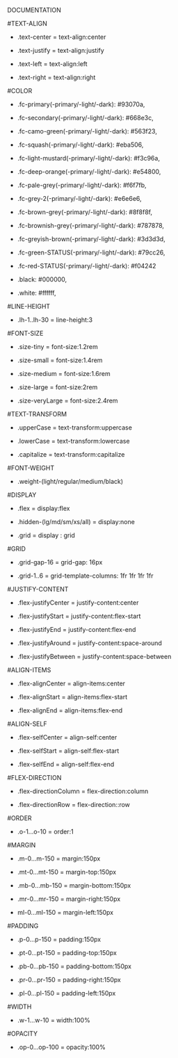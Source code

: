 DOCUMENTATION

#TEXT-ALIGN

- .text-center = text-align:center

- .text-justify = text-align:justify

- .text-left = text-align:left

- .text-right = text-align:right

#COLOR

- .fc-primary(-primary/-light/-dark): #93070a,

- .fc-secondary(-primary/-light/-dark): #668e3c,

- .fc-camo-green(-primary/-light/-dark): #563f23,

- .fc-squash(-primary/-light/-dark): #eba506,

- .fc-light-mustard(-primary/-light/-dark): #f3c96a,

- .fc-deep-orange(-primary/-light/-dark): #e54800,

- .fc-pale-grey(-primary/-light/-dark): #f6f7fb,

- .fc-grey-2(-primary/-light/-dark): #e6e6e6,

- .fc-brown-grey(-primary/-light/-dark): #8f8f8f,

- .fc-brownish-grey(-primary/-light/-dark): #787878,

- .fc-greyish-brown(-primary/-light/-dark): #3d3d3d,

- .fc-green-STATUS(-primary/-light/-dark): #79cc26,

- .fc-red-STATUS(-primary/-light/-dark): #f04242



- .black: #000000,

- .white: #ffffff,





#LINE-HEIGHT

- .lh-1..lh-30 = line-height:3



#FONT-SIZE

- .size-tiny = font-size:1.2rem

- .size-small = font-size:1.4rem

- .size-medium = font-size:1.6rem

- .size-large = font-size:2rem

- .size-veryLarge = font-size:2.4rem



#TEXT-TRANSFORM

- .upperCase = text-transform:uppercase

- .lowerCase = text-transform:lowercase

- .capitalize = text-transform:capitalize



#FONT-WEIGHT

- .weight-(light/regular/medium/black)



#DISPLAY

- .flex = display:flex

- .hidden-(lg/md/sm/xs/all) = display:none

- .grid = display : grid



#GRID

- .grid-gap-16 = grid-gap: 16px

- .grid-1..6 = grid-template-columns:  1fr 1fr 1fr 1fr



#JUSTIFY-CONTENT

- .flex-justifyCenter = justify-content:center

- .flex-justifyStart = justify-content:flex-start

- .flex-justifyEnd = justify-content:flex-end

- .flex-justifyAround = justify-content:space-around

- .flex-justifyBetween = justify-content:space-between



#ALIGN-ITEMS

- .flex-alignCenter = align-items:center

- .flex-alignStart = align-items:flex-start

- .flex-alignEnd = align-items:flex-end



#ALIGN-SELF

- .flex-selfCenter = align-self:center

- .flex-selfStart = align-self:flex-start

- .flex-selfEnd = align-self:flex-end



#FLEX-DIRECTION

- .flex-directionColumn = flex-direction:column

- .flex-directionRow = flex-direction::row



#ORDER

- .o-1...o-10 = order:1



#MARGIN

- .m-0...m-150 = margin:150px

- .mt-0...mt-150 = margin-top:150px

- .mb-0...mb-150 = margin-bottom:150px

- .mr-0...mr-150 = margin-right:150px

- ml-0...ml-150 = margin-left:150px



#PADDING

- .p-0...p-150 = padding:150px

- .pt-0...pt-150 = padding-top:150px

- .pb-0...pb-150 = padding-bottom:150px

- .pr-0...pr-150 = padding-right:150px

- .pl-0...pl-150 = padding-left:150px



#WIDTH

- .w-1...w-10 = width:100%



#OPACITY

- .op-0...op-100 = opacity:100%

